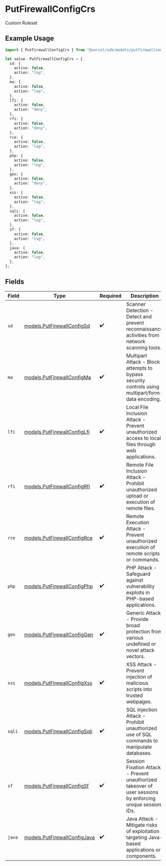 # PutFirewallConfigCrs

Custom Ruleset

## Example Usage

```typescript
import { PutFirewallConfigCrs } from "@vercel/sdk/models/putfirewallconfigop.js";

let value: PutFirewallConfigCrs = {
  sd: {
    active: false,
    action: "log",
  },
  ma: {
    active: false,
    action: "log",
  },
  lfi: {
    active: false,
    action: "deny",
  },
  rfi: {
    active: false,
    action: "deny",
  },
  rce: {
    active: false,
    action: "log",
  },
  php: {
    active: false,
    action: "log",
  },
  gen: {
    active: false,
    action: "deny",
  },
  xss: {
    active: false,
    action: "log",
  },
  sqli: {
    active: false,
    action: "log",
  },
  sf: {
    active: false,
    action: "log",
  },
  java: {
    active: false,
    action: "log",
  },
};
```

## Fields

| Field                                                                                                     | Type                                                                                                      | Required                                                                                                  | Description                                                                                               |
| --------------------------------------------------------------------------------------------------------- | --------------------------------------------------------------------------------------------------------- | --------------------------------------------------------------------------------------------------------- | --------------------------------------------------------------------------------------------------------- |
| `sd`                                                                                                      | [models.PutFirewallConfigSd](../models/putfirewallconfigsd.md)                                            | :heavy_check_mark:                                                                                        | Scanner Detection - Detect and prevent reconnaissance activities from network scanning tools.             |
| `ma`                                                                                                      | [models.PutFirewallConfigMa](../models/putfirewallconfigma.md)                                            | :heavy_check_mark:                                                                                        | Multipart Attack - Block attempts to bypass security controls using multipart/form-data encoding.         |
| `lfi`                                                                                                     | [models.PutFirewallConfigLfi](../models/putfirewallconfiglfi.md)                                          | :heavy_check_mark:                                                                                        | Local File Inclusion Attack - Prevent unauthorized access to local files through web applications.        |
| `rfi`                                                                                                     | [models.PutFirewallConfigRfi](../models/putfirewallconfigrfi.md)                                          | :heavy_check_mark:                                                                                        | Remote File Inclusion Attack - Prohibit unauthorized upload or execution of remote files.                 |
| `rce`                                                                                                     | [models.PutFirewallConfigRce](../models/putfirewallconfigrce.md)                                          | :heavy_check_mark:                                                                                        | Remote Execution Attack - Prevent unauthorized execution of remote scripts or commands.                   |
| `php`                                                                                                     | [models.PutFirewallConfigPhp](../models/putfirewallconfigphp.md)                                          | :heavy_check_mark:                                                                                        | PHP Attack - Safeguard against vulnerability exploits in PHP-based applications.                          |
| `gen`                                                                                                     | [models.PutFirewallConfigGen](../models/putfirewallconfiggen.md)                                          | :heavy_check_mark:                                                                                        | Generic Attack - Provide broad protection from various undefined or novel attack vectors.                 |
| `xss`                                                                                                     | [models.PutFirewallConfigXss](../models/putfirewallconfigxss.md)                                          | :heavy_check_mark:                                                                                        | XSS Attack - Prevent injection of malicious scripts into trusted webpages.                                |
| `sqli`                                                                                                    | [models.PutFirewallConfigSqli](../models/putfirewallconfigsqli.md)                                        | :heavy_check_mark:                                                                                        | SQL Injection Attack - Prohibit unauthorized use of SQL commands to manipulate databases.                 |
| `sf`                                                                                                      | [models.PutFirewallConfigSf](../models/putfirewallconfigsf.md)                                            | :heavy_check_mark:                                                                                        | Session Fixation Attack - Prevent unauthorized takeover of user sessions by enforcing unique session IDs. |
| `java`                                                                                                    | [models.PutFirewallConfigJava](../models/putfirewallconfigjava.md)                                        | :heavy_check_mark:                                                                                        | Java Attack - Mitigate risks of exploitation targeting Java-based applications or components.             |